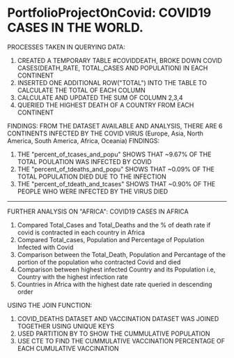 # PortfolioProjectOnCovid: COVID19 CASES IN THE WORLD.

PROCESSES TAKEN IN QUERYING DATA:
1. CREATED A TEMPORARY TABLE #COVIDDEATH, BROKE DOWN COVID CASES(DEATH_RATE, TOTAL_CASES AND  POPULATION) IN EACH CONTINENT
2. INSERTED ONE ADDITIONAL ROW("TOTAL") INTO THE TABLE TO CALCULATE THE TOTAL OF EACH COLUMN
3. CALCULATE AND UPDATED THE SUM OF COLUMN 2,3,4
4. QUERIED THE HIGHEST DEATH OF A COUNTRY FROM EACH CONTINENT

FINDINGS:
FROM THE DATASET AVAILABLE AND ANALYSIS, THERE ARE 6 CONTINENTS INFECTED BY THE COVID VIRUS
(Europe, Asia, North America, South America, Africa, Oceania)
FINDINGS:
1. THE "percent_of_tcases_and_popu" SHOWS THAT ~9.67% OF THE TOTAL POULATION WAS INFECTED BY COVID
2. THE "percent_of_tdeaths_and_popu" SHOWS THAT ~0.09% OF THE TOTAL POPULATION DIED DUE TO THE INFECTION
3. THE "percent_of_tdeath_and_tcases" SHOWS THAT ~0.90% OF THE PEOPLE WHO WERE INFECTED BY THE VIRUS DIED
-----------------------------------------------------------------------------------------------------------------------------------------------

FURTHER ANALYSIS ON "AFRICA": COVID19 CASES IN AFRICA
1.  Compared Total_Cases and Total_Deaths and the % of death rate if covid is contracted in each country in Africa
2.  Compared Total_cases, Population and Percentage of Population Infected with Covid
3.  Comparison between the Total_Death, Population and Percantage of the portion of the population who contracted Covid and died
4.  Comparison between highest infected Country and its Population i.e, Country with the highest infection rate
5.  Countries in Africa with the highest date rate queried in descending order
   
USING THE JOIN FUNCTION: 
1. COVID_DEATHS DATASET AND VACCINATION DATASET WAS JOINED TOGETHER USING UNIQUE KEYS 
2. USED PARTITION BY TO SHOW THE CUMMULATIVE POPULATION
3. USE CTE TO FIND THE CUMMULATIVE VACCINATION PERCENTAGE OF EACH CUMULATIVE VACCINATION



